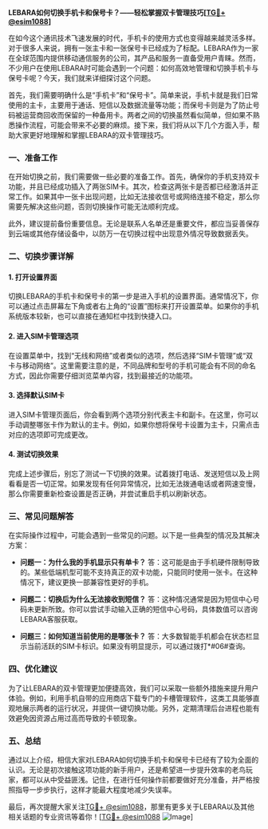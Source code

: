 **LEBARA如何切换手机卡和保号卡？——轻松掌握双卡管理技巧[[TG💪+ @esim1088](https://t.me/s/esim1088)]**

在如今这个通讯技术飞速发展的时代，手机卡的使用方式也变得越来越灵活多样。对于很多人来说，拥有一张主卡和一张保号卡已经成为了标配。LEBARA作为一家在全球范围内提供移动通信服务的公司，其产品和服务一直备受用户青睐。然而，不少用户在使用LEBARA时可能会遇到一个问题：如何高效地管理和切换手机卡与保号卡呢？今天，我们就来详细探讨这个问题。

首先，我们需要明确什么是“手机卡”和“保号卡”。简单来说，手机卡就是我们日常使用的主卡，主要用于通话、短信以及数据流量等功能；而保号卡则是为了防止号码被运营商回收而保留的一种备用卡。两者之间的切换虽然看似简单，但如果不熟悉操作流程，可能会带来不必要的麻烦。接下来，我们将从以下几个方面入手，帮助大家更好地理解和掌握LEBARA的双卡管理技巧。

### 一、准备工作

在开始切换之前，我们需要做一些必要的准备工作。首先，确保你的手机支持双卡功能，并且已经成功插入了两张SIM卡。其次，检查这两张卡是否都已经激活并正常工作。如果其中一张卡出现问题，比如无法接收信号或网络连接不稳定，那么你需要先解决这些问题，否则切换操作可能无法顺利完成。

此外，建议提前备份重要信息。无论是联系人名单还是重要文件，都应当妥善保存到云端或其他存储设备中，以防万一在切换过程中出现意外情况导致数据丢失。

### 二、切换步骤详解

#### 1. 打开设置界面

切换LEBARA的手机卡和保号卡的第一步是进入手机的设置界面。通常情况下，你可以通过点击屏幕左下角或者右上角的“设置”图标来打开设置菜单。如果你的手机系统版本较新，也可以直接在通知栏中找到快捷入口。

#### 2. 进入SIM卡管理选项

在设置菜单中，找到“无线和网络”或者类似的选项，然后选择“SIM卡管理”或“双卡与移动网络”。这里需要注意的是，不同品牌和型号的手机可能会有不同的命名方式，因此你需要仔细浏览菜单内容，找到最接近的功能项。

#### 3. 选择默认SIM卡

进入SIM卡管理页面后，你会看到两个选项分别代表主卡和副卡。在这里，你可以手动调整哪张卡作为默认的主卡。例如，如果你想将保号卡设置为主卡，只需点击对应的选项即可完成更改。

#### 4. 测试切换效果

完成上述步骤后，别忘了测试一下切换的效果。试着拨打电话、发送短信以及上网看看是否一切正常。如果发现有任何异常情况，比如无法拨通电话或者网速变慢，那么你需要重新检查设置是否正确，并尝试重启手机以刷新状态。

### 三、常见问题解答

在实际操作过程中，可能会遇到一些常见的问题。以下是一些典型的情况及其解决方案：

- **问题一：为什么我的手机显示只有单卡？**
  答：这可能是由于手机硬件限制导致的。某些低端机型可能不支持真正的双卡功能，只能同时使用一张卡。在这种情况下，建议更换一部兼容性更好的手机。

- **问题二：切换后为什么无法接收到短信？**
  答：这种情况通常是因为短信中心号码未更新所致。你可以尝试手动输入正确的短信中心号码，具体数值可以咨询LEBARA客服获取。

- **问题三：如何知道当前使用的是哪张卡？**
  答：大多数智能手机都会在状态栏显示当前活跃的SIM卡标识。如果没有明显提示，可以通过拨打*#06#查询。

### 四、优化建议

为了让LEBARA的双卡管理更加便捷高效，我们可以采取一些额外措施来提升用户体验。例如，利用手机自带的应用商店下载专门的卡槽管理软件，这类工具能够直观地展示两者的运行状况，并提供一键切换功能。另外，定期清理后台进程也能有效避免因资源占用过高而导致的卡顿现象。

### 五、总结

通过以上介绍，相信大家对LEBARA如何切换手机卡和保号卡已经有了较为全面的认识。无论是初次接触这项功能的新手用户，还是希望进一步提升效率的老鸟玩家，都可以从中受益匪浅。记住，在进行任何操作前都要做好充分准备，并严格按照指导一步步执行，这样才能最大程度地减少失误率。

最后，再次提醒大家关注[TG💪+ @esim1088](https://t.me/s/esim1088)，那里有更多关于LEBARA以及其他相关话题的专业资讯等着你！[[TG💪+ @esim1088](https://t.me/s/esim1088) ![Image](https://i.postimg.cc/4NQfJmqS/Snipaste-2025-05-13-00-14-12.png)]